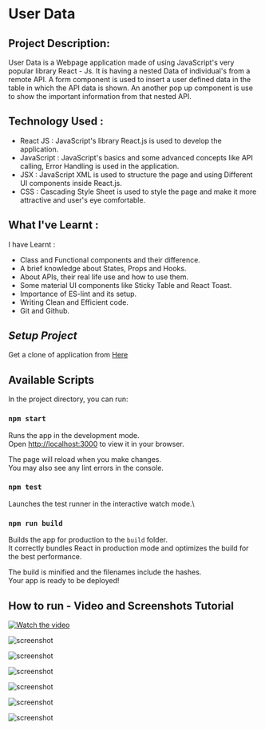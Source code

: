 # User Data

## Project Description:

User Data is a Webpage application made of using JavaScript's very popular library React - Js. It is having a nested Data of individual's from a remote API. A form component is used to insert a user defined data in the table in which the API data is shown. An another pop up component is use to show the important information from that nested API.


## Technology Used :

- React JS : JavaScript's library React.js is used to develop the application.
- JavaScript : JavaScript's basics and some advanced concepts like API calling, Error Handling is used in the application.
- JSX : JavaScript XML is used to structure the page and using Different UI components inside React.js.
- CSS : Cascading Style Sheet is used to style the page and make it more attractive and user's eye comfortable.

## What I've Learnt :

I have Learnt :

- Class and Functional components and their difference.
- A brief knowledge about States, Props and Hooks.
- About APIs, their real life use and how to use them.
- Some material UI components like Sticky Table and React Toast.
- Importance of ES-lint and its setup.
- Writing Clean and Efficient code.
- Git and Github.

## _Setup Project_

Get a clone of application from [Here](https://github.com/yogesh-haryana/UserDataProject.git)

## Available Scripts

In the project directory, you can run:

### `npm start`

Runs the app in the development mode.\
Open [http://localhost:3000](http://localhost:3000) to view it in your browser.

The page will reload when you make changes.\
You may also see any lint errors in the console.

### `npm test`

Launches the test runner in the interactive watch mode.\

### `npm run build`

Builds the app for production to the `build` folder.\
It correctly bundles React in production mode and optimizes the build for the best performance.

The build is minified and the filenames include the hashes.\
Your app is ready to be deployed!

## How to run - Video and Screenshots Tutorial

[![Watch the video](https://drive.google.com/uc?export=view&id=1HEkik4VkW7XVs7jaxy6YPBJ63f1F49dt)](https://drive.google.com/uc?export=view&id=1jHrW0TQa09Ap8la4xU79nruAmhYzxhTc)


![screenshot](https://drive.google.com/uc?export=view&id=1jHrW0TQa09Ap8la4xU79nruAmhYzxhTc)

![screenshot](https://drive.google.com/uc?export=view&id=1_v36_OHd6UOi9bny74ZMLjz8Q0xUJsX1)

![screenshot](https://drive.google.com/uc?export=view&id=12zleMD-nHVv8rxx_QK9oWACtMQeJS3jZ)

![screenshot](https://drive.google.com/uc?export=view&id=1Dq4iU9uz5uoVKyPuj0lT2P9g_ssOIMlk)

![screenshot](https://drive.google.com/uc?export=view&id=1JOdRZhErqTGB-8C8tRjBONyfnhSl8vc9)

![screenshot](https://drive.google.com/uc?export=view&id=1ryaSZrK3xgcZUqpup1gv624r320wv6r8)
